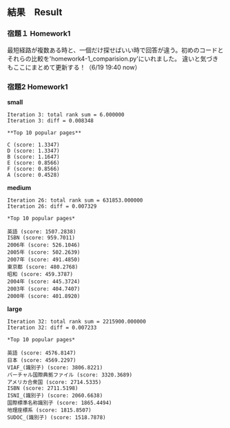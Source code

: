 ## 結果　Result
  ### 宿題１ Homework1
 最短経路が複数ある時と、一個だけ探せばいい時で回答が違う。初めのコードとそれらの比較を'homework4-1_comparision.py'にいれました。
 違いと気づきもここにまとめて更新する！（6/19 19:40 now）

 
  ### 宿題2 Homework1
  **small**

    Iteration 3: total rank sum = 6.000000
    Iteration 3: diff = 0.008348

    **Top 10 popular pages**
    
    C (score: 1.3347)
    D (score: 1.3347)
    B (score: 1.1647)
    E (score: 0.8566)
    F (score: 0.8566)
    A (score: 0.4528)


  **medium**

    Iteration 26: total rank sum = 631853.000000
    Iteration 26: diff = 0.007329

    *Top 10 popular pages*
    
    英語 (score: 1507.2838)
    ISBN (score: 959.7011)
    2006年 (score: 526.1046)
    2005年 (score: 502.2639)
    2007年 (score: 491.4850)
    東京都 (score: 480.2768)
    昭和 (score: 459.3787)
    2004年 (score: 445.3724)
    2003年 (score: 404.7407)
    2000年 (score: 401.8920)
  
  **large**

    Iteration 32: total rank sum = 2215900.000000
    Iteration 32: diff = 0.007233

    *Top 10 popular pages*

    英語 (score: 4576.8147)
    日本 (score: 4569.2297)
    VIAF_(識別子) (score: 3806.8221)
    バーチャル国際典拠ファイル (score: 3320.3689)
    アメリカ合衆国 (score: 2714.5335)
    ISBN (score: 2711.5198)
    ISNI_(識別子) (score: 2060.6638)
    国際標準名称識別子 (score: 1865.4494)
    地理座標系 (score: 1815.8507)
    SUDOC_(識別子) (score: 1518.7878)
